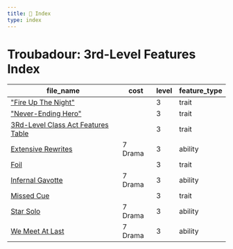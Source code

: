 ```yaml
---
title: 📑 Index
type: index
---
```


# Troubadour: 3rd-Level Features Index

| file_name                                                                           | cost    | level | feature_type |
| ----------------------------------------------------------------------------------- | ------- | ----- | ------------ |
| ["Fire Up The Night"](../%22Fire%20Up%20The%20Night%22)                             |         | 3     | trait        |
| ["Never-Ending Hero"](../%22Never-Ending%20Hero%22)                                 |         | 3     | trait        |
| [3Rd-Level Class Act Features Table](../3Rd-Level%20Class%20Act%20Features%20Table) |         | 3     | trait        |
| [Extensive Rewrites](../Extensive%20Rewrites)                                       | 7 Drama | 3     | ability      |
| [Foil](../Foil)                                                                     |         | 3     | trait        |
| [Infernal Gavotte](../Infernal%20Gavotte)                                           | 7 Drama | 3     | ability      |
| [Missed Cue](../Missed%20Cue)                                                       |         | 3     | trait        |
| [Star Solo](../Star%20Solo)                                                         | 7 Drama | 3     | ability      |
| [We Meet At Last](../We%20Meet%20At%20Last)                                         | 7 Drama | 3     | ability      |
